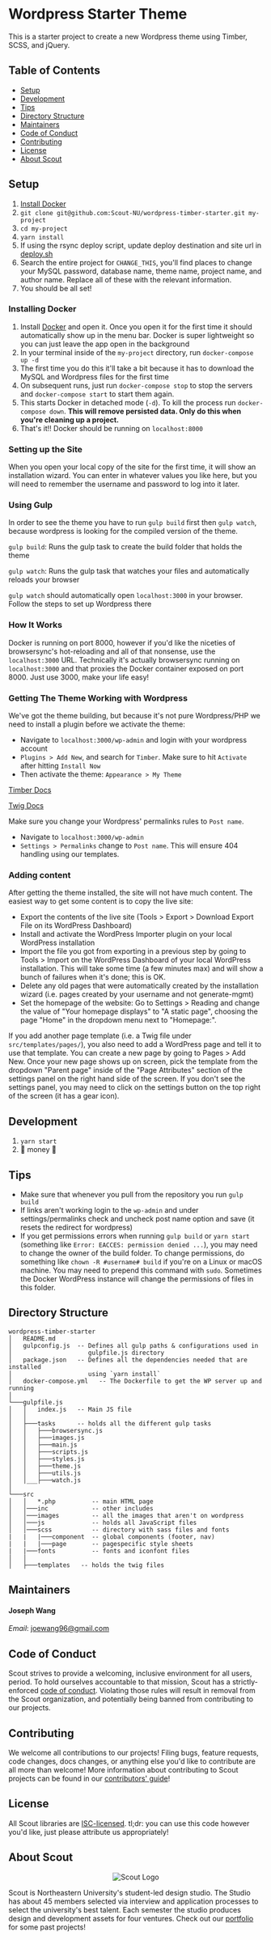 # Wordpress Starter Theme

This is a starter project to create a new Wordpress theme using Timber, SCSS, and jQuery.

## Table of Contents

* [Setup](#setup)
* [Development](#development)
* [Tips](#tips)
* [Directory Structure](#directory-structure)
* [Maintainers](#maintainers)
* [Code of Conduct](#code-of-conduct)
* [Contributing](#contributing)
* [License](#license)
* [About Scout](#about-scout)

## Setup

1. [Install Docker](#installing-docker)
1. `git clone git@github.com:Scout-NU/wordpress-timber-starter.git my-project`
1. `cd my-project`
1. `yarn install`
1. If using the rsync deploy script, update deploy destination and site url in [deploy.sh](/bin/desploy.sh)
1. Search the entire project for `CHANGE_THIS`, you'll find places to change your MySQL password, database name, theme name, project name, and author name. Replace all of these with the relevant information.
1. You should be all set!

### Installing Docker

1. Install [Docker](https://docs.docker.com/docker-for-mac/install/) and open it. Once you open it for the first time it should automatically show up in the menu bar. Docker is super lightweight so you can just leave the app open in the background
1. In your terminal inside of the `my-project` directory, run `docker-compose up -d`
1. The first time you do this it'll take a bit because it has to download the MySQL and Wordpress files for the first time
1. On subsequent runs, just run `docker-compose stop` to stop the servers and `docker-compose start` to start them again.
1. This starts Docker in detached mode (`-d`). To kill the process run `docker-compose down`. **This will remove persisted data. Only do this when you're cleaning up a project.**
1. That's it!! Docker should be running on `localhost:8000`

### Setting up the Site

When you open your local copy of the site for the first time, it will show an installation wizard. You can enter in whatever values you like here, but you will need to remember the username and password to log into it later.

### Using Gulp

In order to see the theme you have to run `gulp build` first then `gulp watch`, because wordpress is looking for the compiled version of the theme.

`gulp build`: Runs the gulp task to create the build folder that holds the theme

`gulp watch`: Runs the gulp task that watches your files and automatically reloads your browser

`gulp watch` should automatically open `localhost:3000` in your browser. Follow the steps to set up Wordpress there

### How It Works

Docker is running on port 8000, however if you'd like the niceties of browsersync's hot-reloading and all of that nonsense, use the `localhost:3000` URL. Technically it's actually browsersync running on `localhost:3000` and that proxies the Docker container exposed on port 8000. Just use 3000, make your life easy!

### Getting The Theme Working with Wordpress

We've got the theme building, but because it's not pure Wordpress/PHP we need to install a plugin before we activate the theme:

* Navigate to `localhost:3000/wp-admin` and login with your wordpress account
* `Plugins > Add New`, and search for `Timber`. Make sure to hit `Activate` after hitting `Install Now`
* Then activate the theme: `Appearance > My Theme`

[Timber Docs](https://timber.github.io/docs/)

[Twig Docs](https://twig.symfony.com/doc/2.x/)

Make sure you change your Wordpress' permalinks rules to `Post name`.

* Navigate to `localhost:3000/wp-admin`
* `Settings > Permalinks` change to `Post name`. This will ensure 404 handling using our templates.

### Adding content

After getting the theme installed, the site will not have much content. The easiest way to get some content is to copy the live site:

* Export the contents of the live site (Tools > Export > Download Export File on its WordPress Dashboard)
* Install and activate the WordPress Importer plugin on your local WordPress installation
* Import the file you got from exporting in a previous step by going to Tools > Import on the WordPress Dashboard of your local WordPress installation. This will take some time (a few minutes max) and will show a bunch of failures when it's done; this is OK.
* Delete any old pages that were automatically created by the installation wizard (i.e. pages created by your username and not generate-mgmt)
* Set the homepage of the website: Go to Settings > Reading and change the value of "Your homepage displays" to "A static page", choosing the page "Home" in the dropdown menu next to "Homepage:".

If you add another page template (i.e. a Twig file under `src/templates/pages/`), you also need to add a WordPress page and tell it to use that template. You can create a new page by going to Pages > Add New. Once your new page shows up on screen, pick the template from the dropdown "Parent page" inside of the "Page Attributes" section of the settings panel on the right hand side of the screen. If you don't see the settings panel, you may need to click on the settings button on the top right of the screen (it has a gear icon).

## Development

1. `yarn start`
1. 💸 money 💸

## Tips

* Make sure that whenever you pull from the repository you run `gulp build`
* If links aren't working login to the `wp-admin` and under settings/permalinks check and uncheck post name option and save (it resets the redirect for wordpress)
* If you get permissions errors when running `gulp build` or `yarn start` (something like `Error: EACCES: permission denied ...`), you may need to change the owner of the build folder. To change permissions, do something like `chown -R #username# build` if you're on a Linux or macOS machine. You may need to prepend this command with `sudo`. Sometimes the Docker WordPress instance will change the permissions of files in this folder.

## Directory Structure

```
wordpress-timber-starter
│   README.md
│   gulpconfig.js  -- Defines all gulp paths & configurations used in
│                     gulpfile.js directory
│   package.json   -- Defines all the dependencies needed that are installed
│                     using `yarn install`
│   docker-compose.yml   -- The Dockerfile to get the WP server up and running
│
└───gulpfile.js
│   │   index.js   -- Main JS file
│   │
│   ├───tasks      -- holds all the different gulp tasks
│   │   ├───browsersync.js
│   │   ├───images.js
│   │   ├───main.js
│   │   ├───scripts.js
│   │   ├───styles.js
│   │   ├───theme.js
│   │   ├───utils.js
│   │___├───watch.js
│
└───src
│   │   *.php          -- main HTML page
│   │───inc            -- other includes
│   │───images         -- all the images that aren't on wordpress
│   │───js             -- holds all JavaScript files
│   │───scss           -- directory with sass files and fonts
|   |   |───component  -- global components (footer, nav)
|   |   |───page       -- pagespecific style sheets
|   |───fonts          -- fonts and iconfont files
│   │
│   ├───templates   -- holds the twig files
```

## Maintainers

#### Joseph Wang

_Email_: [joewang96@gmail.com](mailto:joewang96@gmail.com)

## Code of Conduct

Scout strives to provide a welcoming, inclusive environment for all users, period. To hold ourselves accountable to that mission, Scout has a strictly-enforced [code of conduct](/CODE_OF_CONDUCT.md). Violating those rules will result in removal from the Scout organization, and potentially being banned from contributing to our projects.

## Contributing

We welcome all contributions to our projects! Filing bugs, feature requests, code changes, docs changes, or anything else you'd like to contribute are all more than welcome! More information about contributing to Scout projects can be found in our [contributors' guide](/CONTRIBUTING.md)!

## License

All Scout libraries are [ISC-licensed](/LICENSE). tl;dr: you can use this code however you'd like, just please attribute us appropriately!

## About Scout

<p  align="center">
  <img src="https://web.northeastern.edu/scout/wp-content/themes/scout/images/logo.png" alt="Scout Logo" />
</p>

Scout is Northeastern University's student-led design studio. The Studio has about 45 members selected via interview and application processes to select the university's best talent. Each semester the studio produces design and development assets for four ventures. Check out our [portfolio](https://web.northeastern.edu/scout/portfolio) for some past projects!
